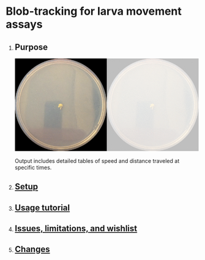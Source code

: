 # Blob-tracking for larva movement assays

1. ## Purpose

    ![track larva](larva.gif)

    Output includes detailed tables of speed and distance traveled at specific times.

1. ## [Setup](SETUP.md)

1. ## [Usage tutorial](USAGE.md)

1. ## [Issues, limitations, and wishlist](TODO.md)

1. ## [Changes](CHANGELOG.md)
